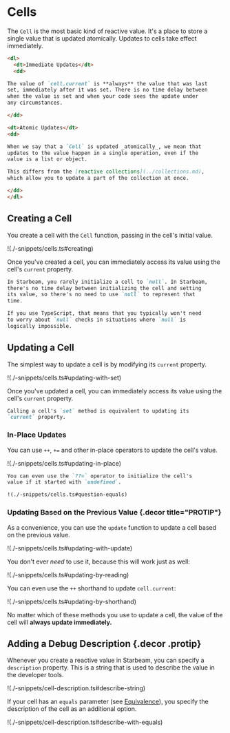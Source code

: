 # Cells

The `Cell` is the most basic kind of reactive value. It's a place
to store a single value that is updated atomically. Updates to
cells take effect immediately.

```md details type="deep-dive" title="Atomic, Immediate Updates"
<dl>
  <dt>Immediate Updates</dt>
  <dd>

The value of `cell.current` is **always** the value that was last
set, immediately after it was set. There is no time delay between
when the value is set and when your code sees the update under
any circumstances.

</dd>

<dt>Atomic Updates</dt>
<dd>

When we say that a `Cell` is updated _atomically_, we mean that
updates to the value happen in a single operation, even if the
value is a list or object.

This differs from the [reactive collections](../collections.md),
which allow you to update a part of the collection at once.

</dd>
</dl>
```

## Creating a Cell

You create a cell with the `Cell` function, passing in the cell's
initial value.

!(./-snippets/cells.ts#creating)

Once you've created a cell, you can immediately access its value
using the cell's `current` property.

```md tip "You Probably Don't Want <code>Cell(null)</code>"
In Starbeam, you rarely initialize a cell to `null`. In Starbeam,
there's no time delay between initializing the cell and setting
its value, so there's no need to use `null` to represent that
time.

If you use TypeScript, that means that you typically won't need
to worry about `null` checks in situations where `null` is
logically impossible.
```

## Updating a Cell

The simplest way to update a cell is by modifying its `current`
property.

!(./-snippets/cells.ts#updating-with-set)

Once you've updated a cell, you can immediately access its value
using the cell's `current` property.

```md tip The <code>set</code> method
Calling a cell's `set` method is equivalent to updating its
`current` property.
```

### In-Place Updates

You can use `++`, `+=` and other in-place operators to update the
cell's value.

!(./-snippets/cells.ts#updating-in-place)

```md tip No Limitations
You can even use the `??=` operator to initialize the cell's
value if it started with `undefined`.

!(./-snippets/cells.ts#question-equals)
```

### Updating Based on the Previous Value {.decor title="PROTIP"}

As a convenience, you can use the `update` function to update a
cell based on the previous value.

!(./-snippets/cells.ts#updating-with-update)

You don't ever _need_ to use it, because this will work just as
well:

!(./-snippets/cells.ts#updating-by-reading)

You can even use the `++` shorthand to update `cell.current`:

!(./-snippets/cells.ts#updating-by-shorthand)

No matter which of these methods you use to update a cell, the
value of the cell will **always update immediately.**

## Adding a Debug Description {.decor .protip}

Whenever you create a reactive value in Starbeam, you can specify
a `description` property. This is a string that is used to
describe the value in the developer tools.

!(./-snippets/cell-description.ts#describe-string)

If your cell has an `equals` parameter (see [Equivalence]), you
specify the description of the cell as an additional option.

!(./-snippets/cell-description.ts#describe-with-equals)

[equivalence]: ../advanced/equivalence.md
